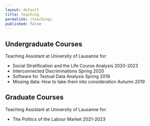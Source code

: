 ```yaml
---
layout: default
title: Teaching
permalink: /teaching/
published: false
---
```


<div class="teaching-section">
  <h2>Undergraduate Courses</h2>
  <div class="teaching-role">Teaching Assistant at University of Lausanne for:</div>
  <ul class="courses-list">
    <li class="course-item">
      <span class="course-name">Social Stratification and the Life Course Analysis</span>
      <span class="course-date">2020-2023</span>
    </li>
    <li class="course-item">
      <span class="course-name">Interconnected Discriminations</span>
      <span class="course-date">Spring 2020</span>
    </li>
    <li class="course-item">
      <span class="course-name">Software for Textual Data Analysis</span>
      <span class="course-date">Spring 2019</span>
    </li>
    <li class="course-item">
      <span class="course-name">Missing data: How to take them into consideration</span>
      <span class="course-date">Autumn 2019</span>
    </li>
  </ul>
</div>

<div class="teaching-section">
  <h2>Graduate Courses</h2>
  <div class="teaching-role">Teaching Assistant at University of Lausanne for:</div>
  <ul class="courses-list">
    <li class="course-item">
      <span class="course-name">The Politics of the Labour Market</span>
      <span class="course-date">2021-2023</span>
    </li>
  </ul>
</div>
